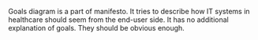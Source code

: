 Goals diagram is a part of manifesto. It tries to describe how IT systems in healthcare should seem from the end-user side. It has no additional explanation of goals. They should be obvious enough.